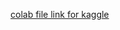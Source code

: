 [colab file link for kaggle](https://colab.research.google.com/drive/1AVaQGaqIisNUnyBuRCgAVx2shxhUBo5Q)